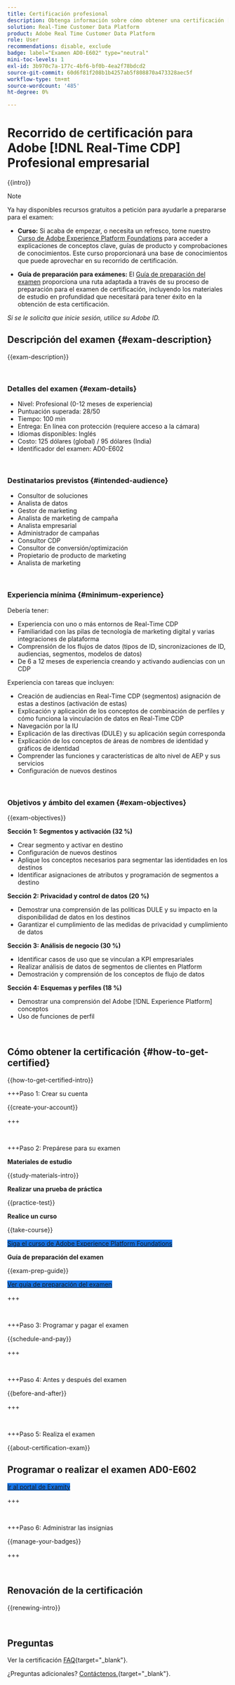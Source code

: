 ```yaml
---
title: Certificación profesional
description: Obtenga información sobre cómo obtener una certificación [!DNL Experience Platform] Profesional en [!DNL Real-Time Customer Data Platform]
solution: Real-Time Customer Data Platform
product: Adobe Real Time Customer Data Platform
role: User
recommendations: disable, exclude
badge: label="Examen AD0-E602" type="neutral"
mini-toc-levels: 1
exl-id: 3b970c7a-177c-4bf6-bf0b-4ea2f78bdcd2
source-git-commit: 60d6f81f208b1b4257ab5f808870a473328aec5f
workflow-type: tm+mt
source-wordcount: '485'
ht-degree: 0%

---
```


# Recorrido de certificación para Adobe [!DNL Real-Time CDP] Profesional empresarial

{{intro}}

>[!NOTE]
>
>Ya hay disponibles recursos gratuitos a petición para ayudarle a prepararse para el examen:
>
>* **Curso:** Si acaba de empezar, o necesita un refresco, tome nuestro [Curso de Adobe Experience Platform Foundations](https://app.rockinfo.com/courses/216) para acceder a explicaciones de conceptos clave, guías de producto y comprobaciones de conocimientos. Este curso proporcionará una base de conocimientos que puede aprovechar en su recorrido de certificación.
>
>* **Guía de preparación para exámenes:** El [Guía de preparación del examen](https://app.rockinfo.com/courses/playScorm/377) proporciona una ruta adaptada a través de su proceso de preparación para el examen de certificación, incluyendo los materiales de estudio en profundidad que necesitará para tener éxito en la obtención de esta certificación.
>
>_Si se le solicita que inicie sesión, utilice su Adobe ID._

## Descripción del examen {#exam-description}

{{exam-description}}

<br>

### Detalles del examen {#exam-details}

* Nivel: Profesional (0-12 meses de experiencia)
* Puntuación superada: 28/50
* Tiempo: 100 min
* Entrega: En línea con protección (requiere acceso a la cámara)
* Idiomas disponibles: Inglés
* Costo: 125 dólares (global) / 95 dólares (India)
* Identificador del examen: AD0-E602

<br>

### Destinatarios previstos {#intended-audience}

* Consultor de soluciones
* Analista de datos
* Gestor de marketing
* Analista de marketing de campaña
* Analista empresarial
* Administrador de campañas
* Consultor CDP
* Consultor de conversión/optimización
* Propietario de producto de marketing
* Analista de marketing

<br>

### Experiencia mínima {#minimum-experience}

Debería tener:

* Experiencia con uno o más entornos de Real-Time CDP
* Familiaridad con las pilas de tecnología de marketing digital y varias integraciones de plataforma
* Comprensión de los flujos de datos (tipos de ID, sincronizaciones de ID, audiencias, segmentos, modelos de datos)
* De 6 a 12 meses de experiencia creando y activando audiencias con un CDP

Experiencia con tareas que incluyen:

* Creación de audiencias en Real-Time CDP (segmentos) asignación de estas a destinos (activación de estas)
* Explicación y aplicación de los conceptos de combinación de perfiles y cómo funciona la vinculación de datos en Real-Time CDP
* Navegación por la IU
* Explicación de las directivas (DULE) y su aplicación según corresponda
* Explicación de los conceptos de áreas de nombres de identidad y gráficos de identidad
* Comprender las funciones y características de alto nivel de AEP y sus servicios
* Configuración de nuevos destinos

<br>

### Objetivos y ámbito del examen {#exam-objectives}

{{exam-objectives}}

**Sección 1: Segmentos y activación (32 %)**

* Crear segmento y activar en destino
* Configuración de nuevos destinos
* Aplique los conceptos necesarios para segmentar las identidades en los destinos
* Identificar asignaciones de atributos y programación de segmentos a destino

**Sección 2: Privacidad y control de datos (20 %)**

* Demostrar una comprensión de las políticas DULE y su impacto en la disponibilidad de datos en los destinos
* Garantizar el cumplimiento de las medidas de privacidad y cumplimiento de datos

**Sección 3: Análisis de negocio (30 %)**

* Identificar casos de uso que se vinculan a KPI empresariales
* Realizar análisis de datos de segmentos de clientes en Platform
* Demostración y comprensión de los conceptos de flujo de datos

**Sección 4: Esquemas y perfiles (18 %)**

* Demostrar una comprensión del Adobe [!DNL Experience Platform] conceptos
* Uso de funciones de perfil

<br>

## Cómo obtener la certificación {#how-to-get-certified}

{{how-to-get-certified-intro}}

+++Paso 1: Crear su cuenta

{{create-your-account}}

+++

<br>

+++Paso 2: Prepárese para su examen

**Materiales de estudio**

{{study-materials-intro}}

**Realizar una prueba de práctica**

{{practice-test}}

**Realice un curso**

{{take-course}}

<a href="https://app.rockinfo.com/courses/216" target="_blank" class="spectrum-Button spectrum-Button--fill spectrum-Button--accent spectrum-Button--sizeM is-margin-bottom-big-big at-element-click-tracking" style="background-color:#1473E6">

<span class="spectrum-Button-label has-no-wrap">
   Siga el curso de Adobe Experience Platform Foundations
</span>
</a>

**Guía de preparación del examen**

{{exam-prep-guide}}

<a href="https://app.rockinfo.com/courses/playScorm/377" target="_blank" class="spectrum-Button spectrum-Button--fill spectrum-Button--accent spectrum-Button--sizeM is-margin-bottom-big-big at-element-click-tracking" style="background-color:#1473E6">

<span class="spectrum-Button-label has-no-wrap">
   Ver guía de preparación del examen
</span>
</a>

+++

<br>

+++Paso 3: Programar y pagar el examen

{{schedule-and-pay}}

+++

<br>

+++Paso 4: Antes y después del examen

{{before-and-after}}

+++

<br>

+++Paso 5: Realiza el examen

{{about-certification-exam}}

## Programar o realizar el examen AD0-E602

<a href="https://www.certmetrics.com/adobe/candidate/examity_sso.aspx?eid=AD0-E602" target="_blank" class="spectrum-Button spectrum-Button--fill spectrum-Button--accent spectrum-Button--sizeM is-margin-bottom-big-big at-element-click-tracking" style="background-color:#1473E6">

<span class="spectrum-Button-label has-no-wrap">
   Ir al portal de Examity
</span>
</a>

+++

<br>

+++Paso 6: Administrar las insignias

{{manage-your-badges}}

+++

<br>

## Renovación de la certificación

{{renewing-intro}}

<br>

## Preguntas

Ver la certificación [FAQ](https://experienceleague.adobe.com/docs/certification/certification/faq.html){target="_blank"}.

¿Preguntas adicionales? [Contáctenos.](mailto:certif@adobe.com){target="_blank"}.